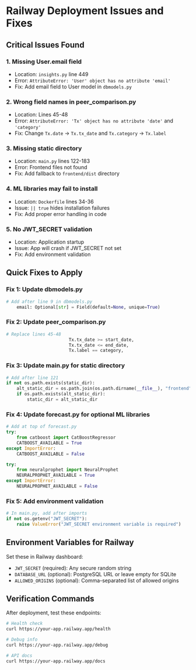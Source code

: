 # Railway Deployment Issues and Fixes

## Critical Issues Found

### 1. **Missing User.email field**
- Location: `insights.py` line 449
- Error: `AttributeError: 'User' object has no attribute 'email'`
- Fix: Add email field to User model in `dbmodels.py`

### 2. **Wrong field names in peer_comparison.py**
- Location: Lines 45-48
- Error: `AttributeError: 'Tx' object has no attribute 'date'` and `'category'`
- Fix: Change `Tx.date` → `Tx.tx_date` and `Tx.category` → `Tx.label`

### 3. **Missing static directory**
- Location: `main.py` lines 122-183
- Error: Frontend files not found
- Fix: Add fallback to `frontend/dist` directory

### 4. **ML libraries may fail to install**
- Location: `Dockerfile` lines 34-36
- Issue: `|| true` hides installation failures
- Fix: Add proper error handling in code

### 5. **No JWT_SECRET validation**
- Location: Application startup
- Issue: App will crash if JWT_SECRET not set
- Fix: Add environment validation

## Quick Fixes to Apply

### Fix 1: Update dbmodels.py
```python
# Add after line 9 in dbmodels.py
    email: Optional[str] = Field(default=None, unique=True)
```

### Fix 2: Update peer_comparison.py
```python
# Replace lines 45-48
                        Tx.tx_date >= start_date,
                        Tx.tx_date <= end_date,
                        Tx.label == category,
```

### Fix 3: Update main.py for static directory
```python
# Add after line 121
if not os.path.exists(static_dir):
    alt_static_dir = os.path.join(os.path.dirname(__file__), "frontend", "dist")
    if os.path.exists(alt_static_dir):
        static_dir = alt_static_dir
```

### Fix 4: Update forecast.py for optional ML libraries
```python
# Add at top of forecast.py
try:
    from catboost import CatBoostRegressor
    CATBOOST_AVAILABLE = True
except ImportError:
    CATBOOST_AVAILABLE = False

try:
    from neuralprophet import NeuralProphet
    NEURALPROPHET_AVAILABLE = True
except ImportError:
    NEURALPROPHET_AVAILABLE = False
```

### Fix 5: Add environment validation
```python
# In main.py, add after imports
if not os.getenv("JWT_SECRET"):
    raise ValueError("JWT_SECRET environment variable is required")
```

## Environment Variables for Railway

Set these in Railway dashboard:
- `JWT_SECRET` (required): Any secure random string
- `DATABASE_URL` (optional): PostgreSQL URL or leave empty for SQLite
- `ALLOWED_ORIGINS` (optional): Comma-separated list of allowed origins

## Verification Commands

After deployment, test these endpoints:
```bash
# Health check
curl https://your-app.railway.app/health

# Debug info
curl https://your-app.railway.app/debug

# API docs
curl https://your-app.railway.app/docs
```